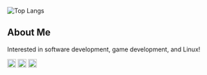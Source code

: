 ![Top Langs](https://github-readme-stats.vercel.app/api/top-langs/?username=StormLight14&theme=dark)

## About Me
Interested in software development, game development, and Linux!

<code><img height="20" alt="rust" src="https://raw.githubusercontent.com/StormLight14/images/main/rust-logo.png?token=GHSAT0AAAAAACFESAI35RCG7A744SGJVN3YZGEDCIQ"></code>
<code><img height="20" alt="python" src="https://raw.githubusercontent.com/StormLight14/images/main/python-logo.png?token=GHSAT0AAAAAACFESAI2SQNYKVIQGNOW5S5WZGEDB5Q"></code>
<code><img height="20" alt="godot" src="https://raw.githubusercontent.com/StormLight14/images/main/godot-logo.png?token=GHSAT0AAAAAACFESAI34WB6NSQOLZCDPYIMZGEDBMQ"></code>
